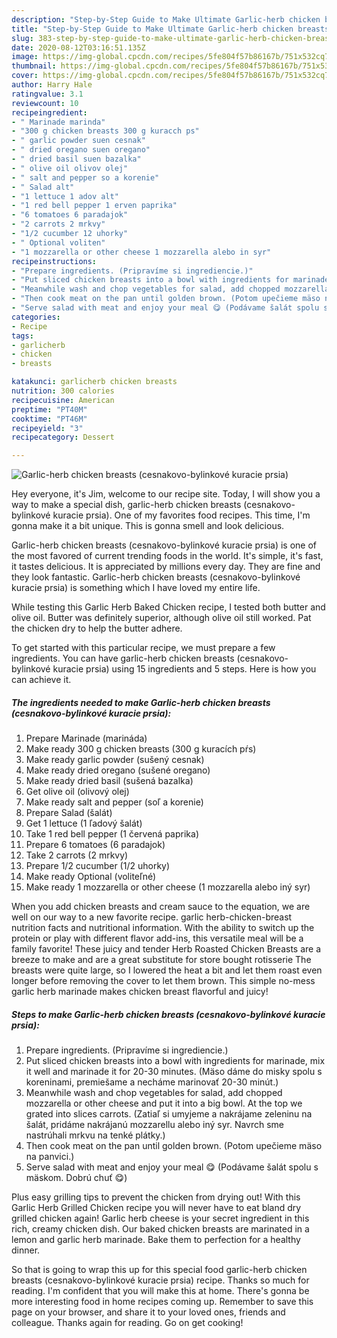 ```yaml
---
description: "Step-by-Step Guide to Make Ultimate Garlic-herb chicken breasts (cesnakovo-bylinkové kuracie prsia)"
title: "Step-by-Step Guide to Make Ultimate Garlic-herb chicken breasts (cesnakovo-bylinkové kuracie prsia)"
slug: 383-step-by-step-guide-to-make-ultimate-garlic-herb-chicken-breasts-cesnakovo-bylinkove-kuracie-prsia
date: 2020-08-12T03:16:51.135Z
image: https://img-global.cpcdn.com/recipes/5fe804f57b86167b/751x532cq70/garlic-herb-chicken-breasts-cesnakovo-bylinkove-kuracie-prsia-recipe-main-photo.jpg
thumbnail: https://img-global.cpcdn.com/recipes/5fe804f57b86167b/751x532cq70/garlic-herb-chicken-breasts-cesnakovo-bylinkove-kuracie-prsia-recipe-main-photo.jpg
cover: https://img-global.cpcdn.com/recipes/5fe804f57b86167b/751x532cq70/garlic-herb-chicken-breasts-cesnakovo-bylinkove-kuracie-prsia-recipe-main-photo.jpg
author: Harry Hale
ratingvalue: 3.1
reviewcount: 10
recipeingredient:
- " Marinade marinda"
- "300 g chicken breasts 300 g kuracch ps"
- " garlic powder suen cesnak"
- " dried oregano suen oregano"
- " dried basil suen bazalka"
- " olive oil olivov olej"
- " salt and pepper so a korenie"
- " Salad alt"
- "1 lettuce 1 adov alt"
- "1 red bell pepper 1 erven paprika"
- "6 tomatoes 6 paradajok"
- "2 carrots 2 mrkvy"
- "1/2 cucumber 12 uhorky"
- " Optional voliten"
- "1 mozzarella or other cheese 1 mozzarella alebo in syr"
recipeinstructions:
- "Prepare ingredients. (Pripravíme si ingrediencie.)"
- "Put sliced chicken breasts into a bowl with ingredients for marinade, mix it well and marinade it for 20-30 minutes. (Mäso dáme do misky spolu s koreninami, premiešame a necháme marinovať 20-30 minút.)"
- "Meanwhile wash and chop vegetables for salad, add chopped mozzarella or other cheese and put it into a big bowl. At the top we grated into slices carrots. (Zatiaľ si umyjeme a nakrájame zeleninu na šalát, pridáme nakrájanú mozzarellu alebo iný syr. Navrch sme nastrúhali mrkvu na tenké plátky.)"
- "Then cook meat on the pan until golden brown. (Potom upečieme mäso na panvici.)"
- "Serve salad with meat and enjoy your meal 😋 (Podávame šalát spolu s mäskom. Dobrú chuť 😋)"
categories:
- Recipe
tags:
- garlicherb
- chicken
- breasts

katakunci: garlicherb chicken breasts 
nutrition: 300 calories
recipecuisine: American
preptime: "PT40M"
cooktime: "PT46M"
recipeyield: "3"
recipecategory: Dessert

---
```



![Garlic-herb chicken breasts (cesnakovo-bylinkové kuracie prsia)](https://img-global.cpcdn.com/recipes/5fe804f57b86167b/751x532cq70/garlic-herb-chicken-breasts-cesnakovo-bylinkove-kuracie-prsia-recipe-main-photo.jpg)

Hey everyone, it's Jim, welcome to our recipe site. Today, I will show you a way to make a special dish, garlic-herb chicken breasts (cesnakovo-bylinkové kuracie prsia). One of my favorites food recipes. This time, I'm gonna make it a bit unique. This is gonna smell and look delicious.

Garlic-herb chicken breasts (cesnakovo-bylinkové kuracie prsia) is one of the most favored of current trending foods in the world. It's simple, it's fast, it tastes delicious. It is appreciated by millions every day. They are fine and they look fantastic. Garlic-herb chicken breasts (cesnakovo-bylinkové kuracie prsia) is something which I have loved my entire life.

While testing this Garlic Herb Baked Chicken recipe, I tested both butter and olive oil. Butter was definitely superior, although olive oil still worked. Pat the chicken dry to help the butter adhere.


To get started with this particular recipe, we must prepare a few ingredients. You can have garlic-herb chicken breasts (cesnakovo-bylinkové kuracie prsia) using 15 ingredients and 5 steps. Here is how you can achieve it.

<!--inarticleads1-->

##### The ingredients needed to make Garlic-herb chicken breasts (cesnakovo-bylinkové kuracie prsia):

1. Prepare  Marinade (marináda)
1. Make ready 300 g chicken breasts (300 g kuracích pŕs)
1. Make ready  garlic powder (sušený cesnak)
1. Make ready  dried oregano (sušené oregano)
1. Make ready  dried basil (sušená bazalka)
1. Get  olive oil (olivový olej)
1. Make ready  salt and pepper (soľ a korenie)
1. Prepare  Salad (šalát)
1. Get 1 lettuce (1 ľadový šalát)
1. Take 1 red bell pepper (1 červená paprika)
1. Prepare 6 tomatoes (6 paradajok)
1. Take 2 carrots (2 mrkvy)
1. Prepare 1/2 cucumber (1/2 uhorky)
1. Make ready  Optional (voliteľné)
1. Make ready 1 mozzarella or other cheese (1 mozzarella alebo iný syr)


When you add chicken breasts and cream sauce to the equation, we are well on our way to a new favorite recipe. garlic herb-chicken-breast nutrition facts and nutritional information. With the ability to switch up the protein or play with different flavor add-ins, this versatile meal will be a family favorite! These juicy and tender Herb Roasted Chicken Breasts are a breeze to make and are a great substitute for store bought rotisserie The breasts were quite large, so I lowered the heat a bit and let them roast even longer before removing the cover to let them brown. This simple no-mess garlic herb marinade makes chicken breast flavorful and juicy! 

<!--inarticleads2-->

##### Steps to make Garlic-herb chicken breasts (cesnakovo-bylinkové kuracie prsia):

1. Prepare ingredients. (Pripravíme si ingrediencie.)
1. Put sliced chicken breasts into a bowl with ingredients for marinade, mix it well and marinade it for 20-30 minutes. (Mäso dáme do misky spolu s koreninami, premiešame a necháme marinovať 20-30 minút.)
1. Meanwhile wash and chop vegetables for salad, add chopped mozzarella or other cheese and put it into a big bowl. At the top we grated into slices carrots. (Zatiaľ si umyjeme a nakrájame zeleninu na šalát, pridáme nakrájanú mozzarellu alebo iný syr. Navrch sme nastrúhali mrkvu na tenké plátky.)
1. Then cook meat on the pan until golden brown. (Potom upečieme mäso na panvici.)
1. Serve salad with meat and enjoy your meal 😋 (Podávame šalát spolu s mäskom. Dobrú chuť 😋)


Plus easy grilling tips to prevent the chicken from drying out! With this Garlic Herb Grilled Chicken recipe you will never have to eat bland dry grilled chicken again! Garlic herb cheese is your secret ingredient in this rich, creamy chicken dish. Our baked chicken breasts are marinated in a lemon and garlic herb marinade. Bake them to perfection for a healthy dinner. 

So that is going to wrap this up for this special food garlic-herb chicken breasts (cesnakovo-bylinkové kuracie prsia) recipe. Thanks so much for reading. I'm confident that you will make this at home. There's gonna be more interesting food in home recipes coming up. Remember to save this page on your browser, and share it to your loved ones, friends and colleague. Thanks again for reading. Go on get cooking!
